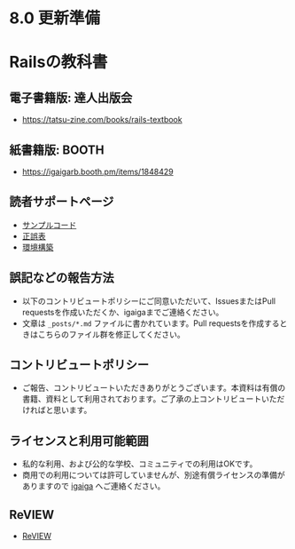 # 8.0 更新準備

# Railsの教科書

## 電子書籍版: 達人出版会
- https://tatsu-zine.com/books/rails-textbook

## 紙書籍版: BOOTH
- https://igaigarb.booth.pm/items/1848429

## 読者サポートページ

- [サンプルコード](https://github.com/igaiga/rails_textbook_sample/)
- [正誤表](/documents/errata.md)
- [環境構築](/documents/install.md)

## 誤記などの報告方法
- 以下のコントリビュートポリシーにご同意いただいて、IssuesまたはPull requestsを作成いただくか、igaigaまでご連絡ください。
- 文章は `_posts/*.md` ファイルに書かれています。Pull requestsを作成するときはこちらのファイル群を修正してください。

## コントリビュートポリシー
- ご報告、コントリビュートいただきありがとうございます。本資料は有償の書籍、資料として利用されております。ご了承の上コントリビュートいただければと思います。

## ライセンスと利用可能範囲
- 私的な利用、および公的な学校、コミュニティでの利用はOKです。
- 商用での利用については許可していませんが、別途有償ライセンスの準備がありますので [igaiga](https://github.com/igaiga) へご連絡ください。

## ReVIEW

- [ReVIEW](/documents/review.md)

